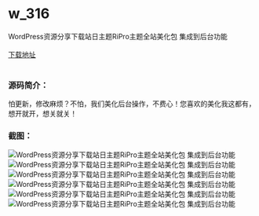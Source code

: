 # w_316
WordPress资源分享下载站日主题RiPro主题全站美化包 集成到后台功能
<br/></br>
[下载地址](https://www.uuid2.com/316.html "下载地址")
<br/></br>
<h3>源码简介：</h3>
<p>怕更新，修改麻烦？不怕，我们美化后台操作，不费心！您喜欢的美化我这都有，想开就开，想关就关！<p>
<h3>截图：</h3>
<img src="https://www.uuid2.com/wp-content/uploads/img/202105/439f658427.jpg" alt="WordPress资源分享下载站日主题RiPro主题全站美化包 集成到后台功能"><img src="https://www.uuid2.com/wp-content/uploads/img/202105/439f658631.jpg" alt="WordPress资源分享下载站日主题RiPro主题全站美化包 集成到后台功能"><img src="https://www.uuid2.com/wp-content/uploads/img/202105/2377967373.jpg" alt="WordPress资源分享下载站日主题RiPro主题全站美化包 集成到后台功能"><img src="https://www.uuid2.com/wp-content/uploads/img/202105/601a276404.jpg" alt="WordPress资源分享下载站日主题RiPro主题全站美化包 集成到后台功能"><img src="https://www.uuid2.com/wp-content/uploads/img/202105/601a276599.jpg" alt="WordPress资源分享下载站日主题RiPro主题全站美化包 集成到后台功能"><img src="https://www.uuid2.com/wp-content/uploads/img/202105/8ab9fe2134.jpg" alt="WordPress资源分享下载站日主题RiPro主题全站美化包 集成到后台功能">
